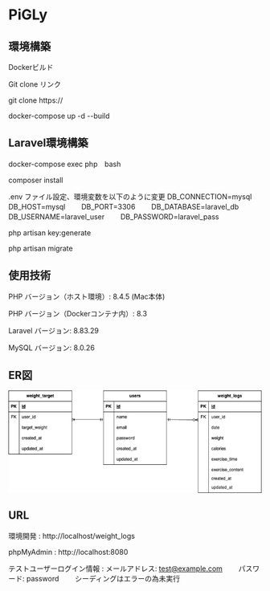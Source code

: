 # PiGLy
## 環境構築

Dockerビルド

Git clone リンク

git clone https://

docker-compose up -d --build


## Laravel環境構築

docker-compose exec php　bash

composer install

.env ファイル設定、環境変数を以下のように変更
DB_CONNECTION=mysql　　
DB_HOST=mysql　　
DB_PORT=3306　　
DB_DATABASE=laravel_db　　
DB_USERNAME=laravel_user　　
DB_PASSWORD=laravel_pass

php artisan key:generate

php artisan migrate



## 使用技術

PHP バージョン（ホスト環境）: 8.4.5 (Mac本体)

PHP バージョン（Dockerコンテナ内）: 8.3

Laravel バージョン: 8.83.29

MySQL バージョン: 8.0.26

## ER図 

![ER図](er-pigly.png)

## URL

環境開発 : http://localhost/weight_logs

phpMyAdmin : http://localhost:8080

テストユーザーログイン情報 : 
メールアドレス: test@example.com　　
パスワード: password　　
シーディングはエラーの為未実行
